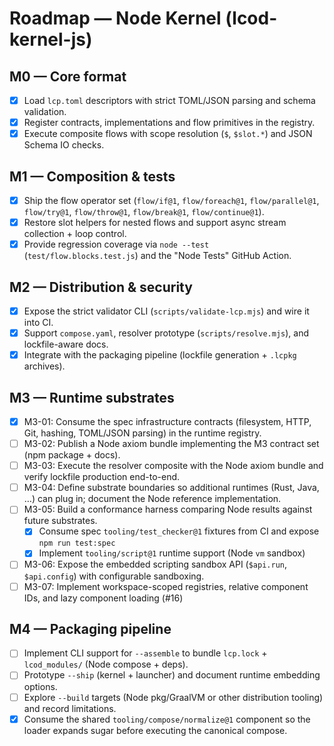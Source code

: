# Roadmap — Node Kernel (lcod-kernel-js)

## M0 — Core format
- [x] Load `lcp.toml` descriptors with strict TOML/JSON parsing and schema validation.
- [x] Register contracts, implementations and flow primitives in the registry.
- [x] Execute composite flows with scope resolution (`$`, `$slot.*`) and JSON Schema IO checks.

## M1 — Composition & tests
- [x] Ship the flow operator set (`flow/if@1`, `flow/foreach@1`, `flow/parallel@1`, `flow/try@1`, `flow/throw@1`, `flow/break@1`, `flow/continue@1`).
- [x] Restore slot helpers for nested flows and support async stream collection + loop control.
- [x] Provide regression coverage via `node --test` (`test/flow.blocks.test.js`) and the "Node Tests" GitHub Action.

## M2 — Distribution & security
- [x] Expose the strict validator CLI (`scripts/validate-lcp.mjs`) and wire it into CI.
- [x] Support `compose.yaml`, resolver prototype (`scripts/resolve.mjs`), and lockfile-aware docs.
- [x] Integrate with the packaging pipeline (lockfile generation + `.lcpkg` archives).

## M3 — Runtime substrates
- [x] M3-01: Consume the spec infrastructure contracts (filesystem, HTTP, Git, hashing, TOML/JSON parsing) in the runtime registry.
- [ ] M3-02: Publish a Node axiom bundle implementing the M3 contract set (npm package + docs).
- [ ] M3-03: Execute the resolver composite with the Node axiom bundle and verify lockfile production end-to-end.
- [ ] M3-04: Define substrate boundaries so additional runtimes (Rust, Java, …) can plug in; document the Node reference implementation.
- [ ] M3-05: Build a conformance harness comparing Node results against future substrates.
  - [x] Consume spec `tooling/test_checker@1` fixtures from CI and expose `npm run test:spec`
  - [x] Implement `tooling/script@1` runtime support (Node `vm` sandbox)
- [ ] M3-06: Expose the embedded scripting sandbox API (`$api.run`, `$api.config`) with configurable sandboxing.
- [ ] M3-07: Implement workspace-scoped registries, relative component IDs, and lazy component loading (#16)

## M4 — Packaging pipeline
- [ ] Implement CLI support for `--assemble` to bundle `lcp.lock` + `lcod_modules/` (Node compose + deps).
- [ ] Prototype `--ship` (kernel + launcher) and document runtime embedding options.
- [ ] Explore `--build` targets (Node pkg/GraalVM or other distribution tooling) and record limitations.
- [x] Consume the shared `tooling/compose/normalize@1` component so the loader expands sugar before executing the canonical compose.
